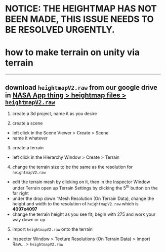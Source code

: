 # NOTICE: THE HEIGHTMAP HAS NOT BEEN MADE, THIS ISSUE NEEDS TO BE RESOLVED URGENTLY.

# how to make terrain on unity via terrain

---

## download `heightmapV2.raw` from our google drive in [NASA App thing > heightmap files > `heightmapV2.raw`](https://drive.google.com/drive/folders/19m0dbRjIW-WezsFgpvVxBR8xJpGA-WXg?usp=sharing)

1. create a 3d project, name it as you desire

2. create a scene
- left click in the Scene Viewer > Create > Scene
- name it whatever

3. create a terrain
- left click in the Hierarchy Window > Create > Terrain

4. change the terrain size to be the same as the resolution for `heightmapV2.raw`
- edit the terrain mesh by clicking on it, then in the Inspector Window under Terrain open up Terrain Settings by clicking the 5<sup>th</sup> button on the far right
- under the drop down “Mesh Resolution (On Terrain Data), change the height and width to the resolution of `heightmapV2.raw` which is **4097x4097**
- change the terrain height as you see fit; begin with 275 and work your way down or up

5. import `heightmapV2.raw` onto the terrain
- Inspector Window > Texture Resolutions (On Terrain Data) > Import Raw… > `heightmapV2.raw`
